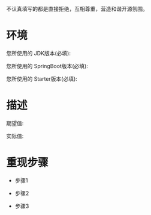 不认真填写的都是直接拒绝，互相尊重，营造和谐开源氛围。

# 环境

您所使用的 JDK版本(必填): 

您所使用的 SpringBoot版本(必填): 

您所使用的 Starter版本(必填): 

# 描述





期望值:

实际值: 

# 重现步骤

- 步骤1 


- 步骤2 


- 步骤3 


